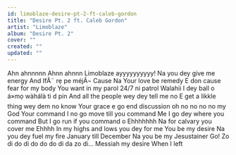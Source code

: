 ```yaml
---
id: limoblaze-desire-pt-2-ft-caleb-gordon
title: "Desire Pt. 2 ft. Caleb Gordon"
artist: "Limoblaze"
album: "Desire Pt. 2"
cover: ""
created: ""
updated: ""
---
```


Ahn ahnnnnn
Ahnn ahnnn
Limoblaze ayyyyyyyyyy!
Na you dey give me energy
And IfÃ¨ rẹ  pe méjÃ¬
Cause Na Your love be remedy
E don cause fear for my body
You want in my parol
24/7 ni patrol
Walahii
I dey ball o
á»mọ wàhálà  ti d pin
And all the people wey dey tell me no
E get a likkle thing wey dem no know
Your grace e go end discussion oh no no no no my God
Your command
I no go move till you command
Me I go dey where you command
But I go run if you command o
Ehhhhhhh
Na for calvary you cover me
Ehhhh
In my highs and lows you dey for me
You be my desire
Na you dey fuel my fire
January till December
Na you be my Jesustainer
Go!
Zo di do di do do do di da zo di...
Messiah my desire
When I left